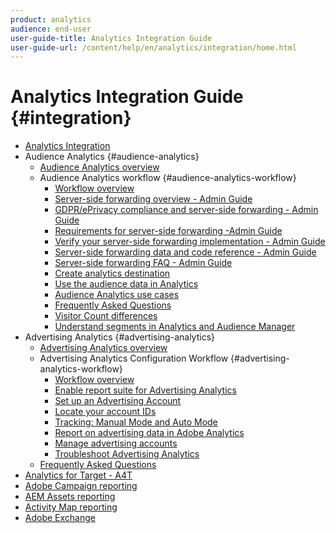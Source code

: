 ```yaml
---
product: analytics
audience: end-user
user-guide-title: Analytics Integration Guide
user-guide-url: /content/help/en/analytics/integration/home.html
---
```


# Analytics Integration Guide {#integration}

+ [Analytics Integration](home.md)
+ Audience Analytics {#audience-analytics}
  + [Audience Analytics overview](c-audience-analytics/mc-audiences-aam.md)
  + Audience Analytics workflow {#audience-analytics-workflow}
    + [Workflow overview](c-audience-analytics/c-workflow/audiences-workflow.md)
    + [Server-side forwarding overview - Admin Guide](/help/admin/admin/c-server-side-forwarding/ssf.md)
    + [GDPR/ePrivacy compliance and server-side forwarding - Admin Guide](/help/admin/admin/c-server-side-forwarding/ssf-gdpr.md)
    + [Requirements for server-side forwarding -Admin Guide](/help/admin/admin/c-server-side-forwarding/ssf-requirements.md)
    + [Verify your server-side forwarding implementation - Admin Guide](/help/admin/admin/c-server-side-forwarding/ssf-verify.md)
    + [Server-side forwarding data and code reference - Admin Guide](/help/admin/admin/c-server-side-forwarding/ssf-gdpr.md)
    + [Server-side forwarding FAQ - Admin Guide](/help/admin/admin/c-server-side-forwarding/ssf-faq.md)
    + [Create analytics destination](https://docs.adobe.com/content/help/en/audience-manager/user-guide/features/destinations/create-analytics-destination.html)
    + [Use the audience data in Analytics](c-audience-analytics/c-workflow/use-audience-data-analytics.md)
    + [Audience Analytics use cases](c-audience-analytics/aam-audience-use-cases.md)
    + [Frequently Asked Questions](c-audience-analytics/mc-audiences-faqs.md)
    + [Visitor Count differences](c-audience-analytics/visitor-count-reconciliation.md)
    + [Understand segments in Analytics and Audience Manager](c-audience-analytics/aam-analytics-segments.md)
 + Advertising Analytics {#advertising-analytics}
   + [Advertising Analytics overview](c-advertising-analytics/overview.md)
   + Advertising Analytics Configuration Workflow {#advertising-analytics-workflow}
     + [Workflow overview](c-advertising-analytics/c-adanalytics-workflow/aa-workflow.md)
     + [Enable report suite for Advertising Analytics](c-advertising-analytics/c-adanalytics-workflow/aa-provision-rs.md)
     + [Set up an Advertising Account](c-advertising-analytics/c-adanalytics-workflow/aa-create-ad-account.md)
     + [Locate your account IDs](c-advertising-analytics/c-adanalytics-workflow/aa-locate-account-id.md)
     + [Tracking: Manual Mode and Auto Mode](c-advertising-analytics/c-adanalytics-workflow/aa-manual-vs-automatic-tracking.md)
     + [Report on advertising data in Adobe Analytics](c-advertising-analytics/c-adanalytics-workflow/aa-report-ad-data-an.md)
     + [Manage advertising accounts](c-advertising-analytics/c-adanalytics-workflow/aa-manage-ad-accounts.md)
     + [Troubleshoot Advertising Analytics](c-advertising-analytics/c-adanalytics-workflow/aa-troubleshooting.md)
   + [Frequently Asked Questions](c-advertising-analytics/aa-faq.md)
 + [Analytics for Target - A4T](https://marketing.adobe.com/resources/help/en_US/target/a4t/a4t.html)
 + [Adobe Campaign reporting](adobe-campaign.md)
 + [AEM Assets reporting](aem-assets-reporting.md)
 + [Activity Map reporting](activitmap-reporting.md)
 + [Adobe Exchange](https://www.adobeexchange.com/experiencecloud.analytics.html#product)
